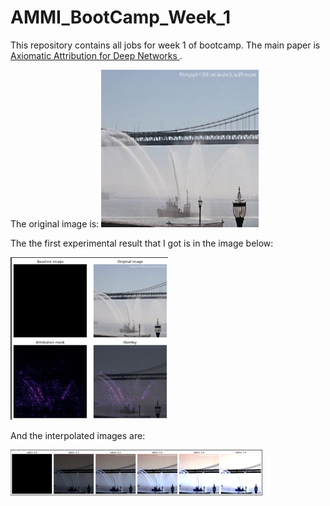 # AMMI_BootCamp_Week_1
This repository contains all jobs for week 1 of bootcamp. The main paper is <a href= 'https://arxiv.org/pdf/1703.01365.pdf'> Axiomatic Attribution for Deep Networks </a>.

The original image is:
<img src='70bfca4555cca92e.jpg' width= 50%>

The the first experimental result that I got is in the image below:

<img src='ig_result.png' width= 50%>

And the interpolated images are:

<img src='interpolated_images.png' width= 80% height= 70%>

